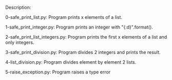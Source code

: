 Description:

0-safe_print_list.py: Program prints x elements of a list.

1-safe_print_integer.py: Program prints an integer with "{:d}".format().

2-safe_print_list_integers.py: Program prints the first x elements of a list and only integers.

3-safe_print_division.py: Program divides 2 integers and prints the result.

4-list_division.py: Program divides element by element 2 lists.

5-raise_exception.py: Program raises a type error

